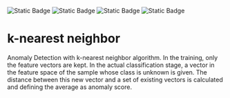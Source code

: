 ![Static Badge](https://img.shields.io/badge/python-3.9.18-blue)
![Static Badge](https://img.shields.io/badge/scikitlearn-1.3.0-F7931E)
![Static Badge](https://img.shields.io/badge/numpy-1.22.3-013243)
![Static Badge](https://img.shields.io/badge/pandas-2.0.3-150458)

# k-nearest neighbor
Anomaly Detection with k-nearest neighbor algorithm. In the training, only the feature vectors are kept. In the actual classification stage, a vector in the feature space of the sample whose class is unknown is given. The distance between this new vector and a set of existing vectors is calculated and defining the average as anomaly score.
